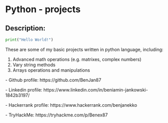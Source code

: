 # Python - projects
## Description:

```python
print("Hello World!")
```
These are some of my basic projects written in python language, including:
1. Advanced math operations (e.g. matrixes, complex numbers)
2. Vary string methods
3. Arrays operations and manipulations



<p> </p>
<p> - Github profile: https://github.com/BenJan87 </p>
<p> - Linkedin profile: https://www.linkedin.com/in/beniamin-jankowski-1842b3197/ </p>
<p> - Hackerrank profile: https://www.hackerrank.com/benjanekko </p>
<p> - TryHackMe: https://tryhackme.com/p/Benex87 </p>
